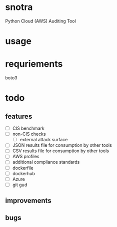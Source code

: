# snotra
Python Cloud (AWS) Auditing Tool


# usage


# requriements
boto3

# todo
## features
- [ ] CIS benchmark
- [ ] non-CIS checks
    - [ ] external attack surface
- [ ] JSON results file for consumption by other tools
- [ ] CSV results file for consumption by other tools
- [ ] AWS profiles
- [ ] additional compliance standards
- [ ] dockerfile
- [ ] dockerhub
- [ ] Azure
- [ ] git gud

## improvements

## bugs


